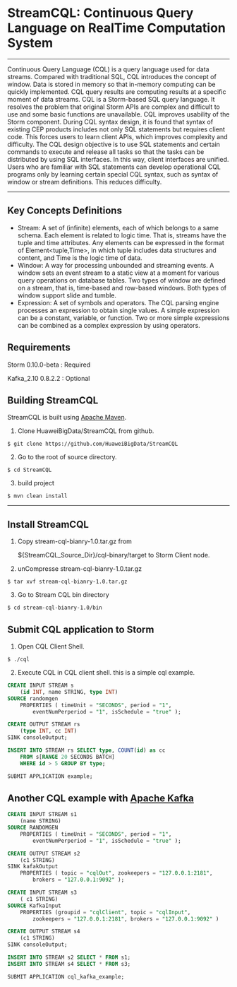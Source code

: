 # StreamCQL: Continuous Query Language on RealTime Computation System

------

Continuous Query Language (CQL) is a query language used for data streams. Compared with traditional SQL, CQL introduces the concept of window. Data is stored in memory so that in-memory computing can be quickly implemented. CQL query results are computing results at a specific moment of data streams.
CQL is a Storm-based SQL query language. It resolves the problem that original Storm APIs are complex and difficult to use and some basic functions are unavailable. CQL improves usability of the Storm component. 
During CQL syntax design, it is found that syntax of existing CEP products includes not only SQL statements but requires client code. This forces users to learn client APIs, which improves complexity and difficulty. 
The CQL design objective is to use SQL statements and certain commands to execute and release all tasks so that the tasks can be distributed by using SQL interfaces. In this way, client interfaces are unified. Users who are familiar with SQL statements can develop operational CQL programs only by learning certain special CQL syntax, such as syntax of window or stream definitions. This reduces difficulty. 

------
## Key Concepts Definitions

 - Stream: A set of (infinite) elements, each of which belongs to a same schema. Each element is related to logic time. That is, streams have the tuple and time attributes. Any elements can be expressed in the format of Element<tuple,Time>, in which tuple includes data structures and content, and Time is the logic time of data.
 - Window: A way for processing unbounded and streaming events. A window sets an event stream to a static view at a moment for various query operations on database tables. Two types of window are defined on a stream, that is, time-based and row-based windows. Both types of window support slide and tumble. 
 - Expression: A set of symbols and operators. The CQL parsing engine processes an expression to obtain single values. A simple expression can be a constant, variable, or function. Two or more simple expressions can be combined as a complex expression by using operators.

## Requirements

Storm 0.10.0-beta : Required

Kafka_2.10 0.8.2.2 : Optional

## Building StreamCQL
StreamCQL is built using [Apache Maven](http://maven.apache.org/).

 1. Clone HuaweiBigData/StreamCQL from github.
```shell
$ git clone https://github.com/HuaweiBigData/StreamCQL
```
 2. Go to the root of source directory.
```shell
$ cd StreamCQL
```
 3. build project
```shell
$ mvn clean install
```
------
## Install StreamCQL
 1. Copy stream-cql-bianry-1.0.tar.gz from

    ${StreamCQL_Source_Dir}/cql-binary/target to Storm Client node.
 2. unCompresse stream-cql-bianry-1.0.tar.gz
```shell
$ tar xvf stream-cql-bianry-1.0.tar.gz
```
 3. Go to Stream CQL bin directory
```shell
$ cd stream-cql-bianry-1.0/bin
```
## Submit CQL application to Storm
 1. Open CQL Client Shell.
```shell
$ ./cql
```
 2. Execute CQL in CQL client shell.
this is a simple cql example.
```sql
CREATE INPUT STREAM s
    (id INT, name STRING, type INT)
SOURCE randomgen
    PROPERTIES ( timeUnit = "SECONDS", period = "1",
        eventNumPerperiod = "1", isSchedule = "true" );

CREATE OUTPUT STREAM rs
    (type INT, cc INT)
SINK consoleOutput;

INSERT INTO STREAM rs SELECT type, COUNT(id) as cc
    FROM s[RANGE 20 SECONDS BATCH]
    WHERE id > 5 GROUP BY type;

SUBMIT APPLICATION example;    
```
## Another CQL example with [Apache Kafka](http://kafka.apache.org/)

```sql
CREATE INPUT STREAM s1
    (name STRING)
SOURCE RANDOMGEN
    PROPERTIES ( timeUnit = "SECONDS", period = "1",
        eventNumPerperiod = "1", isSchedule = "true" );

CREATE OUTPUT STREAM s2 
    (c1 STRING)
SINK kafakOutput
    PROPERTIES ( topic = "cqlOut", zookeepers = "127.0.0.1:2181", 
        brokers = "127.0.0.1:9092" );

CREATE INPUT STREAM s3
    ( c1 STRING)
SOURCE KafkaInput
    PROPERTIES (groupid = "cqlClient", topic = "cqlInput", 
        zookeepers = "127.0.0.1:2181", brokers = "127.0.0.1:9092" )

CREATE OUTPUT STREAM s4
    (c1 STRING)
SINK consoleOutput;

INSERT INTO STREAM s2 SELECT * FROM s1;
INSERT INTO STREAM s4 SELECT * FROM s3;

SUBMIT APPLICATION cql_kafka_example;
```
